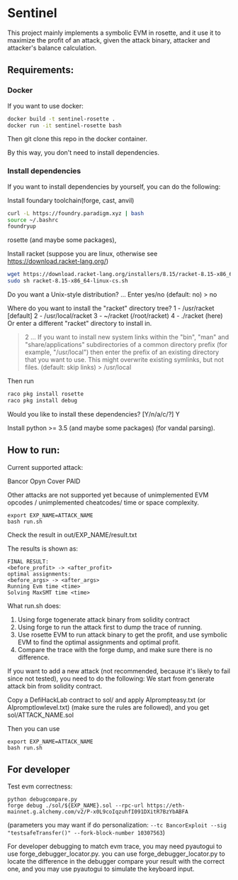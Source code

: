 # Sentinel

This project mainly implements a symbolic EVM in rosette, and it use it to maximize the profit of an attack, given the attack binary, attacker and attacker's balance calculation.


## Requirements:

### Docker

If you want to use docker:

```bash
docker build -t sentinel-rosette .
docker run -it sentinel-rosette bash
```

Then git clone this repo in the docker container.

By this way, you don't need to install dependencies.

### Install dependencies

If you want to install dependencies by yourself, you can do the following:

Install foundary toolchain(forge, cast, anvil)
```bash
curl -L https://foundry.paradigm.xyz | bash
source ~/.bashrc
foundryup
```

rosette (and maybe some packages), 


Install racket (suppose you are linux, otherwise see https://download.racket-lang.org/)
```bash
wget https://download.racket-lang.org/installers/8.15/racket-8.15-x86_64-linux-cs.sh
sudo sh racket-8.15-x86_64-linux-cs.sh
```
Do you want a Unix-style distribution? 
...
Enter yes/no (default: no) > no

Where do you want to install the "racket" directory tree?
  1 - /usr/racket [default]
  2 - /usr/local/racket
  3 - ~/racket (/root/racket)
  4 - ./racket (here)
  Or enter a different "racket" directory to install in.
> 2
...
If you want to install new system links within the "bin", "man"
  and "share/applications" subdirectories of a common directory prefix
  (for example, "/usr/local") then enter the prefix of an existing
  directory that you want to use.  This might overwrite existing symlinks,
  but not files.
(default: skip links) > /usr/local


Then run
```bash
raco pkg install rosette
raco pkg install debug
```
Would you like to install these dependencies? [Y/n/a/c/?] Y

Install python >= 3.5 (and maybe some packages) (for vandal parsing).

## How to run:

Current supported attack:

Bancor
Opyn
Cover
PAID

Other attacks are not supported yet because of unimplemented EVM opcodes / unimplemented cheatcodes/ time or space complexity.

```
export EXP_NAME=ATTACK_NAME
bash run.sh
```

Check the result in out/EXP_NAME/result.txt

The results is shown as:

```
FINAL RESULT:
<before_profit> -> <after_profit>
optimal assignments:
<before_args> -> <after_args>
Running Evm time <time>
Solving MaxSMT time <time>
```

What run.sh does:

1. Using forge togenerate attack binary from solidity contract
2. Using forge to run the attack first to dump the trace of running.
3. Use rosette EVM to run attack binary to get the profit, and use symbolic EVM to find the optimal assignments and optimal profit.
4. Compare the trace with the forge dump, and make sure there is no difference.


If you want to add a new attack (not recommended, because it's likely to fail since not tested), you need to do the following:
We start from generate attack bin from solidity contract.

Copy a DefiHackLab contract to sol/ and apply AIprompteasy.txt (or AIpromptlowlevel.txt) (make sure the rules are followed), and you get sol/ATTACK_NAME.sol

Then you can use

```
export EXP_NAME=ATTACK_NAME
bash run.sh
```



## For developer

Test evm correctness:
```
python debugcompare.py
forge debug ./sol/${EXP_NAME}.sol --rpc-url https://eth-mainnet.g.alchemy.com/v2/P-x0L9coIqzuhfI091DXitR7BzYbABFA
```
(parameters you may want if do personalization: `--tc BancorExploit --sig "testsafeTransfer()" --fork-block-number 10307563`)

For developer debugging to match evm trace, you may need pyautogui to use forge_debugger_locator.py.
you can use forge_debugger_locator.py to locate the difference in the debugger compare your result with the correct one, and you may use pyautogui to simulate the keyboard input.